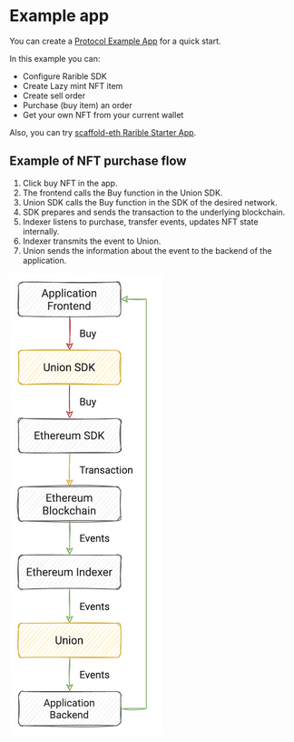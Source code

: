 # Example app

You can create a [Protocol Example App](https://github.com/rarible/protocol-example/) for a quick start.

In this example you can:

- Configure Rarible SDK
- Create Lazy mint NFT item
- Create sell order
- Purchase (buy item) an order
- Get your own NFT from your current wallet

Also, you can try [scaffold-eth Rarible Starter App](https://github.com/ipatka/scaffold-eth/tree/rarible-starter-app).

## Example of NFT purchase flow

1. Click buy NFT in the app.
2. The frontend calls the Buy function in the Union SDK.
3. Union SDK calls the Buy function in the SDK of the desired network.
4. SDK prepares and sends the transaction to the underlying blockchain.
5. Indexer listens to purchase, transfer events, updates NFT state internally.
6. Indexer transmits the event to Union.
7. Union sends the information about the event to the backend of the application.

![](img/union_purchase.png)

